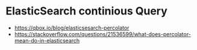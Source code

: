 # ElasticSearch continious Query
* https://qbox.io/blog/elasticsesarch-percolator
* https://stackoverflow.com/questions/21536599/what-does-percolator-mean-do-in-elasticsearch